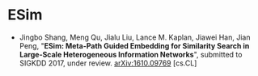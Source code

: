 # ESim

*   Jingbo Shang, Meng Qu, Jialu Liu, Lance M. Kaplan, Jiawei Han, Jian Peng, "**ESim: Meta-Path Guided Embedding for Similarity Search in Large-Scale Heterogeneous Information Networks**", submitted to SIGKDD 2017, under review. [arXiv:1610.09769](https://arxiv.org/abs/1610.09769) [cs.CL]
